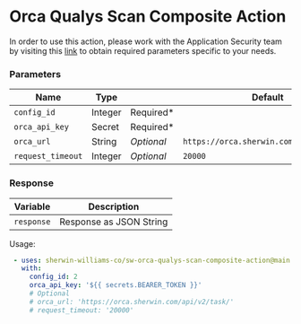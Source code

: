 # Orca Qualys Scan Composite Action  

In order to use this action, please work with the Application Security team by visiting this [link](https://swcompany.sharepoint.com/sites/SPApplicationSecurity/SitePages/Assurance.aspx?OR=Teams-HL&CT=1642620247402&sourceId=&params=%7B%22AppName%22%3A%22Teams-Desktop%22%2C%22AppVersion%22%3A%2228%2F21110108720%22%7D#q-i-d-like-to-use-the-github-composite-action-to-kick-off-security-scans%2C-what-do-i-need-to-do-that)
to obtain required parameters specific to your needs.
### Parameters
Name | Type |   | Default | Note |
|--- | ---- |---| ------- | ---- |
`config_id` | Integer | Required* | 
`orca_api_key` | Secret | Required* | 
`orca_url` | String | *Optional* | `https://orca.sherwin.com/api/v2/task/` | 
`request_timeout` | Integer | *Optional* | `20000` | 

### Response

| Variable |  Description  |
|---|---|
`response` | Response as JSON String

Usage:

```yaml
 - uses: sherwin-williams-co/sw-orca-qualys-scan-composite-action@main
   with:
     config_id: 2
     orca_api_key: '${{ secrets.BEARER_TOKEN }}'
     # Optional
     # orca_url: 'https://orca.sherwin.com/api/v2/task/'
     # request_timeout: '20000'     
```
